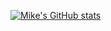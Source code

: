 [![Mike's GitHub stats](https://github-readme-stats.vercel.app/api?username=yanbasic&show_icons=true&theme=graywhite)](https://github.com/anuraghazra/github-readme-stats)

<!--
**yanbasic/yanbasic** is a ✨ _special_ ✨ repository because its `README.md` (this file) appears on your GitHub profile.

Here are some ideas to get you started:

- 🔭 I’m currently working on ...
- 🌱 I’m currently learning ...
- 👯 I’m looking to collaborate on ...
- 🤔 I’m looking for help with ...
- 💬 Ask me about ...
- 📫 How to reach me: ...
- 😄 Pronouns: ...
- ⚡ Fun fact: ...
-->
